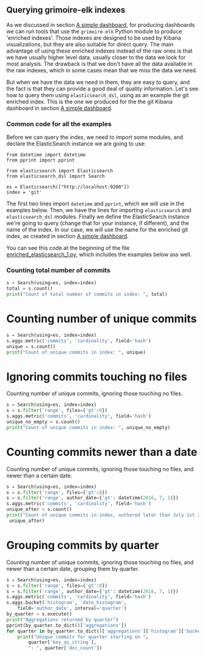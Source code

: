 ## Querying grimoire-elk indexes

As we discussed in section [A simple dashboard](../grimoireelk/a-simple-dashboard.html),
for producing dashboards we can run tools that use the `grimoire-elk` Python module to produce 'enriched indexes'. Those indexes are designed to be used by Kibana visualizations, but they are also suitable for direct query. The main advantage of using these enriched indexes instead of the raw ones is that we have usually higher level data, usually closer to the data we look for most analysis. The drawback is that we don't have all the data available in the raw indexes, which in some cases mean that we miss the data we need.

But when we have the data we need in them, they are easy to query, and the fact is that they can provide a good deal of quality information. Let's see how to query them using `elasticsearch_dsl`, using as an example the git enriched index. This is the one we produced for the the git Kibana dashboard in section [A simple dashboard](../grimoireelk/a-simple-dashboard.md).

### Common code for all the examples

Before we can query the index, we need to import some modules, and declare the ElasticSearch instance we are going to use:

```
from datetime import datetime
from pprint import pprint

from elasticsearch import Elasticsearch
from elasticsearch_dsl import Search

es = Elasticsearch(["http://localhost:9200"])
index = 'git'
```

The first two lines import `datetime` and `pprint`, which we will use in the examples below. Then, we have the lines for importing `elasticsearch` and `elasticsearch_dsl` modules. Finally we define the ElasticSearch instance we're going to query (change that for your instance, if different), and the name of the index. In our case, we will use the name for the enriched git index, as created in section [A simple dashboard](../grimoireelk/a-simple-dashboard.md).

You can see this code at the beginning of the file [enriched_elasticsearch_1.py](https://github.com/jgbarah/GrimoireLab-training/blob/master/python/scripts/enriched_elasticsearch_1.py), which includes the examples below ass well.

### Counting total number of commits

```python
s = Search(using=es, index=index)
total = s.count()
print("Count of total number of commits in index: ", total)
```

# Counting number of unique commits

```python
s = Search(using=es, index=index)
s.aggs.metric('commits', 'cardinality', field='hash')
unique = s.count()
print("Count of unique commits in index: ", unique)
```

# Ignoring commits touching no files

Counting number of unique commits, ignoring those touching no files.

```python
s = Search(using=es, index=index)
s = s.filter('range', files={'gt':0})
s.aggs.metric('commits', 'cardinality', field='hash')
unique_no_empty = s.count()
print("Count of unique commits in index: ", unique_no_empty)
```

# Counting commits newer than a date

Counting number of unique commits, ignoring those touching no files, and newer than a certain date.

```python
s = Search(using=es, index=index)
s = s.filter('range', files={'gt':0})
s = s.filter('range', author_date={'gt': datetime(2016, 7, 1)})
s.aggs.metric('commits', 'cardinality', field='hash')
unique_after = s.count()
print("Count of unique commits in index, authored later than July 1st 2016: ",
 unique_after)
```

# Grouping commits by quarter

Counting number of unique commits, ignoring those touching no files, and newer than a certain date, grouping them by quarter.

```python
s = Search(using=es, index=index)
s = s.filter('range', files={'gt':0})
s = s.filter('range', author_date={'gt': datetime(2016, 7, 1)})
s.aggs.metric('commits', 'cardinality', field='hash')
s.aggs.bucket('histogram', 'date_histogram',
    field='author_date', interval='quarter')
by_quarter = s.execute()
print("Aggregations returned by quarter")
pprint(by_quarter.to_dict()['aggregations'])
for quarter in by_quarter.to_dict()['aggregations']['histogram']['buckets']:
    print("Unique commits for quarter starting on ",
        quarter['key_as_string'],
        ": ", quarter['doc_count'])
```        
